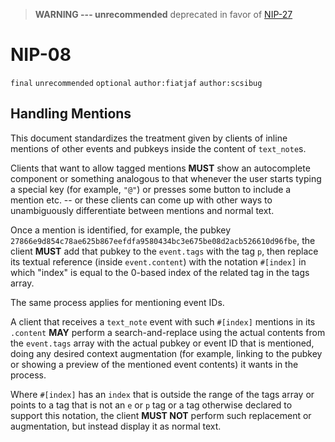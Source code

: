 > **WARNING --- unrecommended**  deprecated in favor of [NIP-27](27.md)

# NIP-08

`final` `unrecommended` `optional` `author:fiatjaf` `author:scsibug`

## Handling Mentions

This document standardizes the treatment given by clients of inline mentions of other events and pubkeys inside the content of `text_note`s.

Clients that want to allow tagged mentions **MUST** show an autocomplete component or something analogous to that whenever the user starts typing a special key (for example, `"@"`) or presses some button to include a mention etc. -- or these clients can come up with other ways to unambiguously differentiate between mentions and normal text.

Once a mention is identified, for example, the pubkey `27866e9d854c78ae625b867eefdfa9580434bc3e675be08d2acb526610d96fbe`, the client **MUST** add that pubkey to the `event.tags` with the tag `p`, then replace its textual reference (inside `event.content`) with the notation `#[index]` in which "index" is equal to the 0-based index of the related tag in the tags array.

The same process applies for mentioning event IDs.

A client that receives a `text_note` event with such `#[index]` mentions in its `.content` **MAY** perform a search-and-replace using the actual contents from the `event.tags` array with the actual pubkey or event ID that is mentioned, doing any desired context augmentation (for example, linking to the pubkey or showing a preview of the mentioned event contents) it wants in the process.

Where `#[index]` has an `index` that is outside the range of the tags array or points to a tag that is not an `e` or `p` tag or a tag otherwise declared to support this notation, the client **MUST NOT** perform such replacement or augmentation, but instead display it as normal text.
